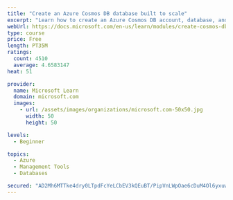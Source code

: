 ```yaml
---
title: "Create an Azure Cosmos DB database built to scale"
excerpt: "Learn how to create an Azure Cosmos DB account, database, and container built to scale as your application grows."
webUrl: https://docs.microsoft.com/en-us/learn/modules/create-cosmos-db-for-scale/
type: course
price: Free
length: PT35M
ratings:
  count: 4510
  average: 4.6583147
heat: 51

provider:
  name: Microsoft Learn
  domain: microsoft.com
  images:
    - url: /assets/images/organizations/microsoft.com-50x50.jpg
      width: 50
      height: 50

levels:
  - Beginner

topics:
  - Azure
  - Management Tools
  - Databases

secured: "AD2Mh6MTTke4dry0LTpdFcYeLCbEV3kQEuBT/PipVnLWpOae6cDuM4Ol6yxuw5HnCIbcT4YOAppfPP/xG7vw1KkBMBUu7/KV/1QWXUFWd6mrPeL98iGd1d2VxJtONdHGVq5UkHkqWJ+C9Ra3jPPDI/Ju9QU6YW4JJhNrt8gdKpbtOsDYmMHwR+nelcdy5VR1V+9gNl9idJ19GoLmk+R5nWsv39y28dOJNJDvsymEaAai8a44i7fw9aIH13QKwLUXktDx7ygVHXGlCdkEHtXI5HXYv9gW8mKQj5i//MmhhhYP+m6F0vTtTglVU4CpfKV3UVGeXVnzWm0Kip87ZALyCnY7IbhJG2nDpQDnrLtrtl3RNwzpf8pPU9Wrz1TXsgPlkezHgt+Lft62xaS4nBFmyUQTIpmdW90ZgT6bTn/k4qw=;+xHeFs559Ys0WqLeyFcu2w=="
---
```


